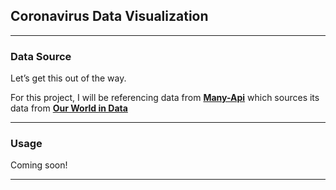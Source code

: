 Coronavirus Data Visualization
------------------------------

------------------------------------------------------------------------

### Data Source

Let’s get this out of the way.

For this project, I will be referencing data from
**[Many-Api](https://github.com/Maanuj-Vora/Many-Api)** which sources
its data from **[Our World in
Data](https://ourworldindata.org/coronavirus)**

------------------------------------------------------------------------

### Usage

Coming soon!

------------------------------------------------------------------------

